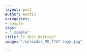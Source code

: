 ```yaml
---
layout: post
author: Austin
categories:
- sample
tags:
- " sample"
title: Is this Working?
image: "/uploads/_MG_4757 copy.jpg"

---
```


